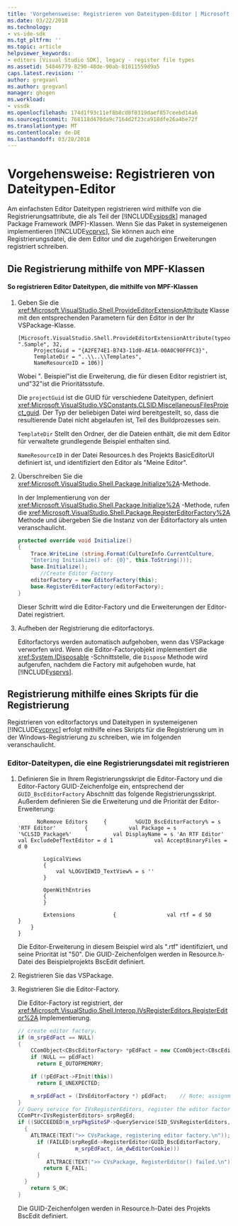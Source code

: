```yaml
---
title: 'Vorgehensweise: Registrieren von Dateitypen-Editor | Microsoft Docs'
ms.date: 03/22/2018
ms.technology:
- vs-ide-sdk
ms.tgt_pltfrm: ''
ms.topic: article
helpviewer_keywords:
- editors [Visual Studio SDK], legacy - register file types
ms.assetid: 54846779-8290-48de-90ab-81011559d9a5
caps.latest.revision: ''
author: gregvanl
ms.author: gregvanl
manager: ghogen
ms.workload:
- vssdk
ms.openlocfilehash: 174d1f93c11ef8b8cd8f0319daef857ceebd14a6
ms.sourcegitcommit: 768118d470da9c7164d2f23ca918dfe26a4be72f
ms.translationtype: MT
ms.contentlocale: de-DE
ms.lasthandoff: 03/28/2018
---
```

# <a name="how-to-register-editor-file-types"></a>Vorgehensweise: Registrieren von Dateitypen-Editor
Am einfachsten Editor Dateitypen registrieren wird mithilfe von die Registrierungsattribute, die als Teil der [!INCLUDE[vsipsdk](../extensibility/includes/vsipsdk_md.md)] managed Package Framework (MPF)-Klassen. Wenn Sie das Paket in systemeigenen implementieren [!INCLUDE[vcprvc](../code-quality/includes/vcprvc_md.md)], Sie können auch eine Registrierungsdatei, die dem Editor und die zugehörigen Erweiterungen registriert schreiben.

## <a name="registration-using-mpf-classes"></a>Die Registrierung mithilfe von MPF-Klassen

#### <a name="to-register-editor-file-types-using-mpf-classes"></a>So registrieren Editor Dateitypen, die mithilfe von MPF-Klassen

1.  Geben Sie die <xref:Microsoft.VisualStudio.Shell.ProvideEditorExtensionAttribute> Klasse mit den entsprechenden Parametern für den Editor in der Ihr VSPackage-Klasse.

    ```
    [Microsoft.VisualStudio.Shell.ProvideEditorExtensionAttribute(typeof(EditorFactory), ".Sample", 32,
         ProjectGuid = "{A2FE74E1-B743-11d0-AE1A-00A0C90FFFC3}",
         TemplateDir = "..\\..\\Templates",
         NameResourceID = 106)]
    ```

     Wobei ". Beispiel"ist die Erweiterung, die für diesen Editor registriert ist, und"32"ist die Prioritätsstufe.

     Die `projectGuid` ist die GUID für verschiedene Dateitypen, definiert <xref:Microsoft.VisualStudio.VSConstants.CLSID.MiscellaneousFilesProject_guid>. Der Typ der beliebigen Datei wird bereitgestellt, so, dass die resultierende Datei nicht abgelaufen ist, Teil des Buildprozesses sein.

     `TemplateDir` Stellt den Ordner, der die Dateien enthält, die mit dem Editor für verwaltete grundlegende Beispiel enthalten sind.

     `NameResourceID` in der Datei Resources.h des Projekts BasicEditorUI definiert ist, und identifiziert den Editor als "Meine Editor".

2.  Überschreiben Sie die <xref:Microsoft.VisualStudio.Shell.Package.Initialize%2A>-Methode.

     In der Implementierung von der <xref:Microsoft.VisualStudio.Shell.Package.Initialize%2A> -Methode, rufen die <xref:Microsoft.VisualStudio.Shell.Package.RegisterEditorFactory%2A> Methode und übergeben Sie die Instanz von der Editorfactory als unten veranschaulicht.

    ```csharp
    protected override void Initialize()
    {
        Trace.WriteLine (string.Format(CultureInfo.CurrentCulture,
        "Entering Initialize() of: {0}", this.ToString()));
        base.Initialize();
           //Create Editor Factory
        editorFactory = new EditorFactory(this);
        base.RegisterEditorFactory(editorFactory);
    }
    ```

     Dieser Schritt wird die Editor-Factory und die Erweiterungen der Editor-Datei registriert.

3.  Aufheben der Registrierung die editorfactorys.

     Editorfactorys werden automatisch aufgehoben, wenn das VSPackage verworfen wird. Wenn die Editor-Factoryobjekt implementiert die <xref:System.IDisposable> -Schnittstelle, die `Dispose` Methode wird aufgerufen, nachdem die Factory mit aufgehoben wurde, hat [!INCLUDE[vsprvs](../code-quality/includes/vsprvs_md.md)].

## <a name="registration-using-a-registry-script"></a>Registrierung mithilfe eines Skripts für die Registrierung
 Registrieren von editorfactorys und Dateitypen in systemeigenen [!INCLUDE[vcprvc](../code-quality/includes/vcprvc_md.md)] erfolgt mithilfe eines Skripts für die Registrierung um in der Windows-Registrierung zu schreiben, wie im folgenden veranschaulicht.

### <a name="to-register-editor-file-types-using-a-registry-script"></a>Editor-Dateitypen, die eine Registrierungsdatei mit registrieren

1.  Definieren Sie in Ihrem Registrierungsskript die Editor-Factory und die Editor-Factory GUID-Zeichenfolge ein, entsprechend der `GUID_BscEditorFactory` Abschnitt das folgende Registrierungsskript. Außerdem definieren Sie die Erweiterung und die Priorität der Editor-Erweiterung:

    ```
          NoRemove Editors     {         %GUID_BscEditorFactory% = s 'RTF Editor'         {             val Package = s '%CLSID_Package%'             val DisplayName = s 'An RTF Editor'             val ExcludeDefTextEditor = d 1             val AcceptBinaryFiles = d 0

            LogicalViews
            {
                val %LOGVIEWID_TextView% = s ''
            }

            OpenWithEntries
            {
            }

            Extensions            {                val rtf = d 50            }
        }
    }
    ```

     Die Editor-Erweiterung in diesem Beispiel wird als ".rtf" identifiziert, und seine Priorität ist "50". Die GUID-Zeichenfolgen werden in Resource.h-Datei des Beispielprojekts BscEdit definiert.

2.  Registrieren Sie das VSPackage.

3.  Registrieren Sie die Editor-Factory.

     Die Editor-Factory ist registriert, der <xref:Microsoft.VisualStudio.Shell.Interop.IVsRegisterEditors.RegisterEditor%2A> Implementierung.

    ```cpp
    // create editor factory.
    if (m_srpEdFact == NULL)
    {
        CComObject<CBscEditorFactory> *pEdFact = new CComObject<CBscEditorFactory>;
        if (NULL == pEdFact)
          return E_OUTOFMEMORY;

        if (!pEdFact->FInit(this))
          return E_UNEXPECTED;

        m_srpEdFact = (IVsEditorFactory *) pEdFact;    // Note: assignment to a smart pointer does an AddRef()
    }
    // Query service for IVsRegisterEditors, register the editor factory
    CComPtr<IVsRegisterEditors> srpRegEd;
    if ((SUCCEEDED(m_srpPkgSiteSP->QueryService(SID_SVsRegisterEditors, IID_IVsRegisterEditors,(void **)&srpRegEd ))) && (srpRegEd != NULL))
      {
        ATLTRACE(TEXT(">> CVsPackage, registering editor factory.\n"));
          if (FAILED(srpRegEd->RegisterEditor(GUID_BscEditorFactory,
                      m_srpEdFact, &m_dwEditorCookie)))
          {
             ATLTRACE(TEXT(">> CVsPackage, RegisterEditor() failed.\n"));
            return E_FAIL;
          }
      }
        return S_OK;
    }
    ```

     Die GUID-Zeichenfolgen werden in Resource.h-Datei des Projekts BscEdit definiert.